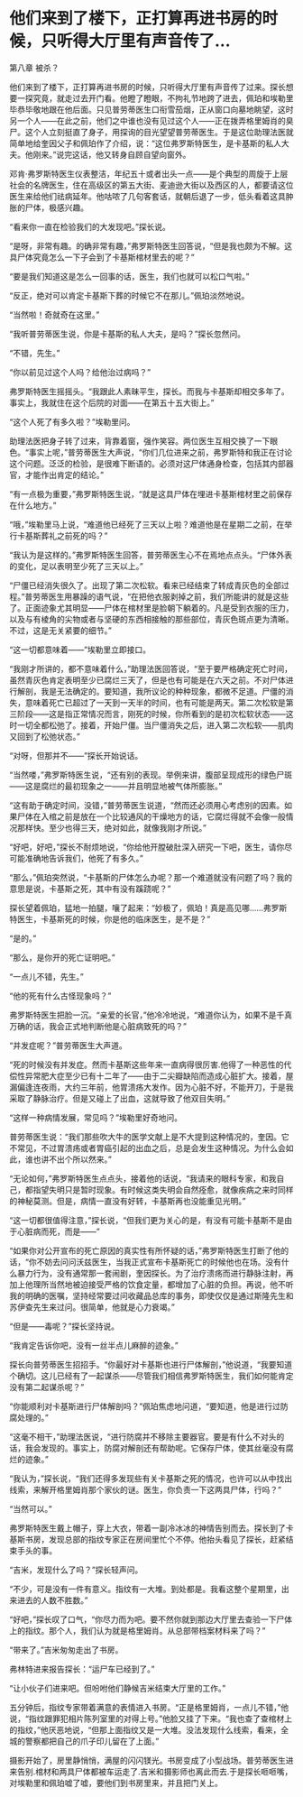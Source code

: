 # 他们来到了楼下，正打算再进书房的时候，只听得大厅里有声音传了...

第八章 被杀？

他们来到了楼下，正打算再进书房的时候，只听得大厅里有声音传了过来。探长想要一探究竟，就走过去开门看。他瞪了瞪眼，不拘礼节地跨了进去，佩珀和埃勒里毕恭毕敬地跟在他后面。只见普劳蒂医生口衔雪茄烟，正从窗口向墓地眺望，这时另一个人——在此之前，他们之中谁也没有见过这个人——正在拨弄格里姆肖的臭尸。这个人立刻挺直了身子，用探询的目光望望普劳蒂医生。于是这位助理法医就简单地给奎因父子和佩珀作了介绍，说：“这位弗罗斯特医生，是卡基斯的私人大夫。他刚来。”说完这话，他又转身自顾自望向窗外。

邓肯·弗罗斯特医生仪表整洁，年纪五十或者出头一点——是个典型的周旋于上层社会的名牌医生，住在高级区的第五大街、麦迪逊大街以及西区的人，都要请这位医生来给他们祛病延年。他咕哝了几句客套话，就朝后退了一步，低头看着这具肿胀的尸体，极感兴趣。

“看来你一直在检验我们的大发现吧。”探长说。

“是呀，非常有趣。的确非常有趣，”弗罗斯特医生回答说，“但是我也颇为不解。这具尸体究竟怎么一下子会到了卡基斯棺材里去的呢？”

“要是我们知道这是怎么一回事的话，医生，我们也就可以松口气啦。”

“反正，绝对可以肯定卡基斯下葬的时候它不在那儿。”佩珀淡然地说。

“当然啦！奇就奇在这里。”

“我听普劳蒂医生说，你是卡基斯的私人大夫，是吗？”探长忽然问。

“不错，先生。”

“你以前见过这个人吗？给他治过病吗？”

弗罗斯特医生摇摇头。“我跟此人素昧平生，探长。而我与卡基斯却相交多年了。事实上，我就住在这个后院的对面——在第五十五大街上。”

“这个人死了有多久啦？”埃勒里问。

助理法医把身子转了过来，背靠着窗，强作笑容。两位医生互相交换了一下眼色。“事实上呢，”普劳蒂医生大声说，“你们几位进来之前，弗罗斯特和我正在讨论这个问题。泛泛的检验，是很难下断语的。必须对这尸体通身检查，包括其内部器官，才能作出肯定的结论。”

“有一点极为重要，”弗罗斯特医生说，“就是这具尸体在埋进卡基斯棺材里之前保存在什么地方。”

“哦，”埃勒里马上说，“难道他已经死了三天以上啦？难道他是在星期二之前，在举行卡基斯葬礼之前死的吗？”

“我认为是这样的。”弗罗斯特医生回答，普劳蒂医生心不在焉地点点头。“尸体外表的变化，足以表明至少死了三天以上。”

“尸僵已经消失很久了。出现了第二次松软。看来已经结束了转成青灰色的全部过程。”普劳蒂医生用暴躁的语气说，“在把他衣服剥掉之前，我们所能讲的就是这些了。正面迹象尤其明显——尸体在棺材里是脸朝下躺着的。凡是受到衣服的压力，以及与有棱角的尖物或者与坚硬的东西相接触的那些部位，青灰色斑点更为清晰。不过，这是无关紧要的细节。”

“这一切都意味着——”埃勒里立即接口。

“我刚才所讲的，都不意味着什么，”助理法医回答说，“至于要严格确定死亡时间，虽然青灰色肯定表明至少已腐烂三天了，但是也有可能是在六天之前。不对尸体进行解剖，我是无法确定的。要知道，我所议论的种种现象，都微不足道。尸僵的消失，意味着死亡已超过了一天到一天半的时间，也有可能是两天。第二次松软是第三阶段——这是指正常情况而言，刚死的时候，你所看到的是初次松软状态——这时一切全都松弛了。接着，开始尸僵。当尸僵消失之后，进入第二次松软——肌肉又回到了松弛状态。”

“对呀，但那并不——”探长开始说话。

“当然喽，”弗罗斯特医生说，“还有别的表现。举例来讲，腹部呈现成形的绿色尸斑——这是腐烂的最初现象之一——并且明显地被气体所膨胀。”

“这有助于确定时间，没错，”普劳蒂医生说道，“然而还必须用心考虑别的因素。如果尸体在入棺之前是放在一个比较通风的干燥地方的话，它腐烂得就不会像一般情况那样快。至少也得三天，绝对如此，就像我刚才所说。”

“好吧，好吧，”探长不耐烦地说，“你给他开膛破肚深入研究一下吧，医生，请你尽可能准确地告诉我们，他死了有多久。”

“那么，”佩珀突然说，“卡基斯的尸体怎么办呢？那一个难道就没有问题了吗？我的意思是说，卡基斯之死，其中有没有蹊跷呢？”

探长望着佩珀，猛地一拍腿，嚷了起来：“妙极了，佩珀！真是高见哪……弗罗斯特医生，卡基斯死的时候，你是他的临床医生，是不是？”

“是的。”

“那么，是你开的死亡证明吧。”

“一点儿不错，先生。”

“他的死有什么古怪现象吗？”

弗罗斯特医生把脸一沉。“亲爱的长官，”他冷冷地说，“难道你认为，如果不是千真万确的话，我会正式地判断他是心脏病致死的吗？”

“并发症呢？”普劳蒂医生大声道。

“死的时候没有并发症。然而卡基斯这些年来一直病得很厉害.他得了一种恶性的代偿性异常肥大症至少已有十二年了——由于二尖瓣缺陷而造成心脏扩大。接着，屋漏偏逢连夜雨，大约三年前，他胃溃疡大发作。因为心脏不好，不能开刀，于是我采取了静脉治疗。但是又碰上了出血，这就导致了他双目失明。”

“这样一种病情发展，常见吗？”埃勒里好奇地问。

普劳蒂医生说：“我们那些吹大牛的医学文献上是不大提到这种情况的，奎因。它不常见，不过胃溃疡或者胃癌引起的出血之后，总是会发生这种情况。为什么会如此，谁也讲不出个所以然来。”

“无论如何，”弗罗斯特医生点点头，接着他的话说，“我请来的眼科专家，和我自己，都指望失明只是暂时现象。有时候这类失明会自然痊愈，就像疾病之来时同样的神秘莫测。但是，病情一直没有好转，卡基斯再也没能重见光明。”

“这一切都很值得注意，”探长说，“但我们更为关心的是，有没有可能卡基斯不是由于心脏病而死，而是——”

“如果你对公开宣布的死亡原因的真实性有所怀疑的话，”弗罗斯特医生打断了他的话，“你不妨去问问沃兹医生，当我正式宣布卡基斯死亡的时候他也在场。没有什么暴力行为，没有通常那一套闹剧，奎因探长。为了治疗溃疡而进行静脉注射，再加上他理所当然地被迫接受严格的饮食定量，都增加了心脏的负担。再说，他不听我的明确的医嘱，坚持经常要过问收藏品总库的事务，即使仅仅是通过斯隆先生和苏伊查先生来过问。很简单，他就是心力衰竭。”

“但是——毒呢？”探长坚持说。

“我肯定告诉你吧，没有一丝半点儿麻醉的迹象。”

探长向普劳蒂医生招招手。“你最好对卡基斯也进行尸体解剖，”他说道，“我要知道个确切。这儿已经有了一起谋杀——尽管我们相信弗罗斯特医生，我们如何能肯定没有第二起谋杀呢？”

“你能顺利对卡基斯进行尸体解剖吗？”佩珀焦虑地问道，“要知道，他是进行过防腐处理的。”

“这毫不相干，”助理法医说，“进行防腐并不移除主要器官。要是有什么不对头的话，我会发现的。事实上，防腐对解剖还有帮助呢。它保存尸体，使其丝毫没有腐烂的迹象。”

“我认为，”探长说，“我们还得多发现些有关卡基斯之死的情况，也许可以从中找出线索，来解开格里姆肖那个家伙的谜。医生，你负责一下这两具尸体，行吗？”

“当然可以。”

弗罗斯特医生戴上帽子，穿上大衣，带着一副冷冰冰的神情告别而去。探长到了卡基斯书房，发现总部的指纹专家正在房间里忙个不停。他抬头看见了探长，赶紧结束手头的事。

“吉米，发现什么了吗？”探长轻声问。

“不少，可是没有一件有意义。指纹有一大堆。到处都是。我看这整个星期里，出来进去的人数不胜数。”

“好吧，”探长叹了口气，“你尽力而为吧。要不然你就到那边大厅里去查验一下尸体上的指纹。那个人，我们认为就是格里姆肖。从总部带档案材料来了吗？”

“带来了。”吉米匆匆走出了书房。

弗林特进来报告探长：“运尸车已经到了。”

“让小伙子们进来吧。但吩咐他们静候吉米结束大厅里的工作。”

五分钟后，指纹专家带着满意的表情进入书房。“正是格里姆肖，一点儿不错，”他说，“指纹跟罪犯相片陈列室里的对得上号。”他脸又挂了下来。“我也查了查棺材上的指纹，”他厌恶地说，“但那上面指纹又是一大堆。没法发现什么线索，看来，全城的警察都把自己的爪子印儿留在了上面。”

摄影开始了，房里静悄悄，满屋的闪闪镁光。书房变成了小型战场。普劳蒂医生进来告别.棺材和两具尸体都被车运走了.吉米和摄影师也离此而去.于是探长咂咂嘴，对埃勒里和佩珀嘘了嘘，要他们到书房里来，并且把门关上。